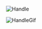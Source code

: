 ![Handle](https://user-images.githubusercontent.com/87572723/229592216-d4319f09-f6cd-40f6-a808-da9785cc7857.png)

<!-- <img src="https://user-images.githubusercontent.com/87572723/229611492-876c53e6-578e-4967-bde9-7e67263032d4.gif" width="500" height="500"> -->

![HandleGif](https://user-images.githubusercontent.com/87572723/229614076-1e6bb720-43e5-4212-85b7-0653312f448c.gif)
